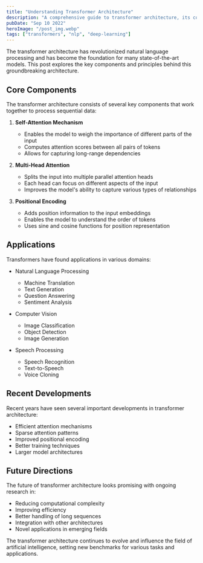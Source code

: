 ```yaml
---
title: "Understanding Transformer Architecture"
description: "A comprehensive guide to transformer architecture, its components, and applications in modern natural language processing."
pubDate: "Sep 10 2022"
heroImage: "/post_img.webp"
tags: ["transformers", "nlp", "deep-learning"]
---
```


The transformer architecture has revolutionized natural language processing and has become the foundation for many state-of-the-art models. This post explores the key components and principles behind this groundbreaking architecture.

## Core Components

The transformer architecture consists of several key components that work together to process sequential data:

1. **Self-Attention Mechanism**
   - Enables the model to weigh the importance of different parts of the input
   - Computes attention scores between all pairs of tokens
   - Allows for capturing long-range dependencies

2. **Multi-Head Attention**
   - Splits the input into multiple parallel attention heads
   - Each head can focus on different aspects of the input
   - Improves the model's ability to capture various types of relationships

3. **Positional Encoding**
   - Adds position information to the input embeddings
   - Enables the model to understand the order of tokens
   - Uses sine and cosine functions for position representation

## Applications

Transformers have found applications in various domains:

- Natural Language Processing
  - Machine Translation
  - Text Generation
  - Question Answering
  - Sentiment Analysis

- Computer Vision
  - Image Classification
  - Object Detection
  - Image Generation

- Speech Processing
  - Speech Recognition
  - Text-to-Speech
  - Voice Cloning

## Recent Developments

Recent years have seen several important developments in transformer architecture:

- Efficient attention mechanisms
- Sparse attention patterns
- Improved positional encoding
- Better training techniques
- Larger model architectures

## Future Directions

The future of transformer architecture looks promising with ongoing research in:

- Reducing computational complexity
- Improving efficiency
- Better handling of long sequences
- Integration with other architectures
- Novel applications in emerging fields

The transformer architecture continues to evolve and influence the field of artificial intelligence, setting new benchmarks for various tasks and applications.
